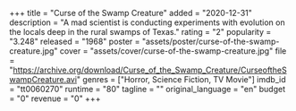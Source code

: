 +++
title = "Curse of the Swamp Creature"
added = "2020-12-31"
description = "A mad scientist is conducting experiments with evolution on the locals deep in the rural swamps of Texas."
rating = "2"
popularity = "3.248"
released = "1968"
poster = "assets/poster/curse-of-the-swamp-creature.jpg"
cover = "assets/cover/curse-of-the-swamp-creature.jpg"
file = "https://archive.org/download/Curse_of_the_Swamp_Creature/CurseoftheSwampCreature.avi"
genres = ["Horror, Science Fiction, TV Movie"]
imdb_id = "tt0060270"
runtime = "80"
tagline = ""
original_language = "en"
budget = "0"
revenue = "0"
+++